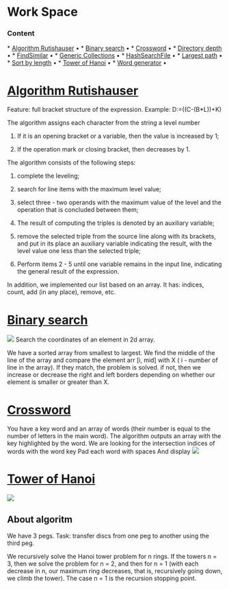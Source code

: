 # Work Space
### Content
</p>
*  <a href="#Algorithm Rutishauser">Algorithm Rutishauser</a> •
*  <a href="#Binary search">Binary search</a> •
*  <a href="#Crossword">Crossword</a> •
*  <a href="#Directory depth">Directory depth</a> •
*  <a href="#FindSimilar">FindSimilar</a> •
*  <a href="#Generic Collections">Generic Collections</a> •
*  <a href="#HashSearchFile">HashSearchFile</a> •
*  <a href="#Largest path">Largest path</a> •
*  <a href="#Sort by length">Sort by length</a> •
*  <a href="#Tower of Hanoi">Tower of Hanoi</a> •
*  <a href="#Word generator">Word generator</a> •
</p>

# [Algorithm Rutishauser](https://github.com/Feodoros/WorkSpace/blob/master/AlgorithmRutishauser/StructureList.cs)

Feature: full bracket structure of the expression. Example:
D:=((C-(B*L))+K)

The algorithm assigns each character from the string a level number

1. If it is an opening bracket or a variable, then the value is increased by 1;

2. If the operation mark or closing bracket, then decreases by 1.

The algorithm consists of the following steps:

1. complete the leveling;

2. search for line items with the maximum level value;

3. select three - two operands with the maximum value of the level and the operation that is concluded between them;

4. The result of computing the triples is denoted by an auxiliary variable;

5. remove the selected triple from the source line along with its brackets, and put in its place an auxiliary variable indicating the result, with the level value one less than the selected triple;

6. Perform items 2 - 5 until one variable remains in the input line, indicating the general result of the expression.

In addition, we implemented our list based on an array. It has: indices, count, add (in any place), remove, etc.

# [Binary search](https://github.com/Feodoros/WorkSpace/blob/master/BinSearch/Program.cs)
![](https://sun9-15.userapi.com/c857320/v857320109/180096/002vsj8buk8.jpg)
Search the coordinates of an element in 2d array.

We have a sorted array from smallest to largest. We find the middle of the line of the array and compare the element arr [i, mid] with X ( i - number of line in the array). If they match, the problem is solved. if not, then we increase or decrease the right and left borders depending on whether our element is smaller or greater than X.

# [Crossword](https://github.com/Feodoros/WorkSpace/blob/master/Cross/Program.cs)
You have a key word and an array of words (their number is equal to the number of letters in the main word). The algorithm outputs an array with the key highlighted by the word.
We are looking for the intersection indices of words with the word key
Pad each word with spaces
And display
![](https://sun9-58.userapi.com/c205828/v205828109/10aea6/f3boQI59Slc.jpg)


# [Tower of Hanoi](https://github.com/Feodoros/WorkSpace/blob/master/HanoiTowards/Program.cs)
![](https://blog-c7ff.kxcdn.com/blog/wp-content/uploads/2016/12/Tower-of-hanoi.gif)

## About algoritm
We have 3 pegs.
Task: transfer discs from one peg to another using the third peg.


We recursively solve the Hanoi tower problem for n rings.
If the towers n = 3, then we solve the problem for n = 2, and then for n = 1 (with each decrease in n, our maximum ring decreases, that is, recursively going down, we climb the tower).
The case n = 1 is the recursion stopping point.
